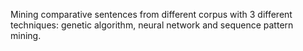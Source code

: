 Mining comparative sentences from different corpus with 3 different techniques: genetic algorithm, neural network and sequence pattern mining.